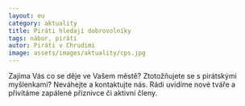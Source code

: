 ```yaml
---
layout: eu
category: aktuality
title: Piráti hledají dobrovolníky
tags: nábor, piráti
autor: Piráti v Chrudimi
image: assets/images/aktuality/cps.jpg
---
```


Zajíma Vás co se děje ve Vašem městě? Ztotožňujete se s pirátskými myšlenkami? Neváhejte a kontaktujte nás. Rádi uvidíme nové tváře a přivítáme zapálené příznivce či aktivní členy. 

